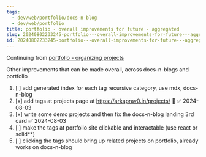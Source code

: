```yaml
---
tags:
  - dev/web/portfolio/docs-n-blog
  - dev/web/portfolio
title: portfolio - overall improvements for future - aggregated
slug: 20240802233245-portfolio---overall-improvements-for-future---aggregated
id: 20240802233245-portfolio---overall-improvements-for-future---aggregated
---
```

Continuing from [portfolio - organizing projects](/note/20240730200309-portfolio---organizing-projects)

Other improvements that can be made overall, across docs-n-blogs and portfolio
1. [ ] add generated index for each tag recursive category, use mdx, docs-n-blog
2. [x] add tags at projects page at https://arkaprav0.in/projects/ 🔺 ✅ 2024-08-03
3. [x] write some demo projects and then fix the docs-n-blog landing 3rd card ✅ 2024-08-03
4. [ ] make the tags at portfolio site clickable and interactable (use react or solid**)
5. [ ] clicking the tags should bring up related projects on portfolio, already works on docs-n-blog


